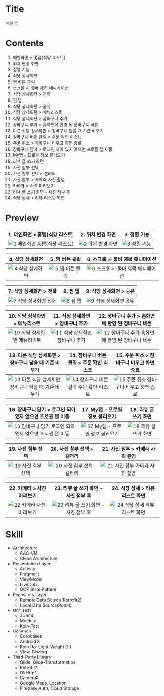 # Title
배달 앱

# Contents
1. 메인화면 > 홈탭(식당 리스트)
2. 위치 변경 화면
3. 정렬 기능
4. 식당 상세화면
5. 찜 버튼 클릭
6. 스크롤 시 툴바 제목 애니메이션
7. 식당 상세화면 > 전화
8. 찜 탭
9. 식당 상세화면 > 공유
10. 식당 상세화면 > 메뉴리스트
11. 식당 상세화면 > 장바구니 추가
12. 장바구니 추가 > 홈화면에 반영 된 장바구니 버튼
13. 다른 식당 상세화면 > 장바구니 담을 때 기존 비우기
14. 장바구니 버튼 클릭 > 주문 확인 리스트
15. 주문 취소 > 장바구니 비우고 화면 종료
16. 장바구니 담기 > 로그인 되어 있지 않으면 프로필 탭 이동
17. My탭 - 프로필 정보 불러오기
18. 리뷰 글 쓰기 화면
19. 사진 첨부 선택
20. 사진 첨부 선택 > 갤러리
21. 사진 첨부 > 카메라 사진 촬영
22. 카메라 > 사진 미리보기
23. 리뷰 글 쓰기 화면 - 사진 첨부 후
24. 식당 상세 > 리뷰 리스트 화면

# Preview
| 1. 메인화면 > 홈탭(식당 리스트) | 2. 위치 변경 화면 | 3. 정렬 기능 |
| :---: | :---: | :---: |
![1  메인화면  홈탭(식당 리스트)](https://user-images.githubusercontent.com/74343321/147190172-071d3789-35d3-40cd-b346-3bd73405011e.png) | ![2  위치 변경 화면](https://user-images.githubusercontent.com/74343321/147190173-5b9ef5b8-38a2-4387-b1e2-5f7574f974df.png) | ![3  정렬 기능](https://user-images.githubusercontent.com/74343321/147190170-9ec9e0da-3da4-4e07-a914-148beedee08f.png)

| 4. 식당 상세화면 | 5. 찜 버튼 클릭 | 6. 스크롤 시 툴바 제목 애니메이션 |
| :---: | :---: | :---: |
| ![4  식당 상세화면](https://user-images.githubusercontent.com/74343321/147191559-35d0a089-a674-46fa-bab7-79866507383c.png) | ![5  찜 버튼 클릭](https://user-images.githubusercontent.com/74343321/147191560-50665b07-e322-4a92-a5ff-2357f2ca0522.png) | ![6  스크롤 시 툴바 제목 애니메이션](https://user-images.githubusercontent.com/74343321/147191555-cc6f564e-2729-4cb0-998e-7df2aadb202a.png) |

| 7. 식당 상세화면 > 전화 | 8. 찜 탭 | 9. 식당 상세화면 > 공유 |
| :---: | :---: | :---: |
| ![7  식당 상세화면  전화](https://user-images.githubusercontent.com/74343321/147191609-24ee08fc-af46-49e0-9192-cfabf359b03d.png) | ![8  찜 탭](https://user-images.githubusercontent.com/74343321/147191610-3184872f-5ae6-4539-934b-a051a8db06d1.png) | ![9  식당 상세화면  공유](https://user-images.githubusercontent.com/74343321/147191611-f7cddc0c-4b07-472e-a5ef-fa5dfa28c14c.png) |

| 10. 식당 상세화면 > 메뉴리스트 | 11. 식당 상세화면 > 장바구니 추가 | 12. 장바구니 추가 > 홈화면에 반영 된 장바구니 버튼 |
| :---: | :---: | :---: |
| ![10  식당 상세화면  메뉴리스트](https://user-images.githubusercontent.com/74343321/147191659-c0e32527-63a1-4f13-bb5c-d8c35d047464.png) | ![11  식당 상세화면  장바구니 추가](https://user-images.githubusercontent.com/74343321/147191728-42129485-d4d6-4793-9b75-4375df63d03c.png) | ![12  장바구니 추가  홈화면에 반영 된 장바구니 버튼](https://user-images.githubusercontent.com/74343321/147191730-72a2179e-8744-4c14-a187-1667bc09e0f1.png) |

| 13. 다른 식당 상세화면 > 장바구니 담을 때 기존 비우기 | 14. 장바구니 버튼 클릭 > 주문 확인 리스트 | 15. 주문 취소 > 장바구니 비우고 화면 종료 |
| :---: | :---: | :---: |
| ![13  다른 식당 상세화면  장바구니 담을 때 기존 비우기](https://user-images.githubusercontent.com/74343321/147191809-4d923dff-4815-4491-809b-f22094ebf5aa.png) | ![14  장바구니 버튼 클릭  주문 확인 리스트](https://user-images.githubusercontent.com/74343321/147191815-2159471b-57af-45e1-a55a-edf86257e741.png) | ![15  주문 취소  장바구니 비우고 화면 종료](https://user-images.githubusercontent.com/74343321/147191817-fe72a131-ea7d-4e5a-8411-0c36f7b8d586.png) |

| 16. 장바구니 담기 > 로그인 되어 있지 않으면 프로필 탭 이동 | 17. My탭 - 프로필 정보 불러오기 | 18. 리뷰 글 쓰기 화면 |
| :---: | :---: | :---: |
| ![16  장바구니 담기  로그인 되어 있지 않으면 프로필 탭 이동](https://user-images.githubusercontent.com/74343321/147191873-58a6d1db-ae3b-4d01-bdd7-e82d585f20ab.png) | ![17  My탭 - 프로필 정보 불러오기](https://user-images.githubusercontent.com/74343321/147191876-45c6ecf5-8ebc-4d55-81ee-1d29420c930e.png) | ![18  리뷰 글 쓰기 화면](https://user-images.githubusercontent.com/74343321/147191877-9c18d3e3-68b4-444d-82d4-980211b46a88.png) |

| 19. 사진 첨부 선택 | 20. 사진 첨부 선택 > 갤러리 | 21. 사진 첨부 > 카메라 사진 촬영 |
| :---: | :---: | :---: |
| ![19  사진 첨부 선택](https://user-images.githubusercontent.com/74343321/147191924-da535f5d-626c-4cb7-a0fc-0cb074cae37a.png) | ![20  사진 첨부 선택  갤러리](https://user-images.githubusercontent.com/74343321/147191928-f3b19bdb-3863-4492-b37e-e7f88a82380a.png) | ![21  사진 첨부 카메라 사진 촬영](https://user-images.githubusercontent.com/74343321/147191932-2bce5556-1a07-45af-a867-8f62e19496e1.png) |

| 22. 카메라 > 사진 미리보기 | 23. 리뷰 글 쓰기 화면 - 사진 첨부 후 | 24. 식당 상세 > 리뷰 리스트 화면 |
| :---: | :---: | :---: |
| ![22  카메라  사진 미리보기](https://user-images.githubusercontent.com/74343321/147191959-1b3a82ce-7948-4e52-ba5d-b82f716da3e0.png) | ![23  리뷰 글 쓰기 화면 - 사진 첨부 후](https://user-images.githubusercontent.com/74343321/147191964-fcb9ea79-8834-4a7a-91a3-1929e459f306.png) | ![24  식당 상세 리뷰 리스트 화면](https://user-images.githubusercontent.com/74343321/147191966-847c4178-ac9e-446a-a117-bf214454a173.png) |

# Skill
 * Architecture
   * AAC-VM
   * Clean Architecture
 * Presentation Layer
   * Activity
   * Fragment
   * ViewModel
   * LiveData
   * GOF State Pattern
 * Repository Layer
   * Remote Data Source(Retrofit2)
   * Local Data Source(Room)
 * Unit Test
   * JUnit4
   * Mockito
   * Koin-Test
 * Common
   * Coroutines
   * Android X
   * Koin (for Light-Weight DI)
   * View-Binding
 * Third-Party Library
   * Glide, Glide-Transformation
   * Retrofit2
   * OkHttp3
   * CameraX
   * Google Maps, Location
   * Firebase Auth, Cloud Storage
